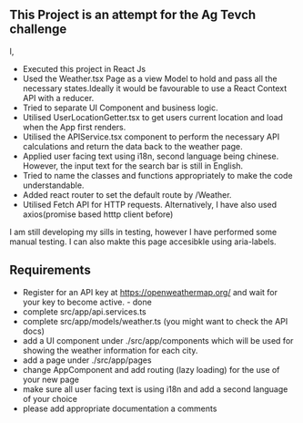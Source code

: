 ## This Project is an attempt for the Ag Tevch challenge
I,
- Executed this project in React Js 
- Used the Weather.tsx Page as a view Model to hold and pass all the necessary states.Ideally it would be favourable to use a React Context API with a reducer.
- Tried to separate UI Component and business logic.
- Utilised UserLocationGetter.tsx to get users current location and load when the App first renders.
- Utilised the APIService.tsx component to perform the necessary API calculations and return the data back to the weather page.
- Applied user facing text using i18n, second language being chinese. However, the input text for the search bar is still in English.
- Tried to name the classes and functions appropriately to make the code understandable. 
- Added react router to set the default route by /Weather.
- Utilised Fetch API for HTTP requests. Alternatively, I have also used axios(promise based htttp client before) 

I am still developing my sills in testing, however I have performed some manual testing. I can also makte this page accesibkle using aria-labels. 



## Requirements
- Register for an API key at https://openweathermap.org/ and wait for your key to become active. - done
- complete src/app/api.services.ts 
- complete src/app/models/weather.ts (you might want to check the API docs)
- add a UI component under ./src/app/components which will be used for showing the weather information for each city. 
- add a page under ./src/app/pages
- change AppComponent and add routing (lazy loading) for the use of your new page
- make sure all user facing text is using i18n and add a second language of your choice
- please add appropriate documentation a comments
